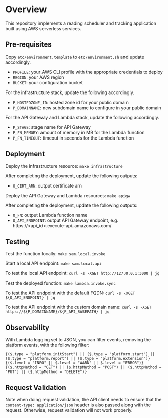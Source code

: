 # Overview
This repository implements a reading scheduler and tracking application built using AWS serverless services.

## Pre-requisites
Copy `etc/environment.template` to `etc/environment.sh` and update accordingly.
* `PROFILE`: your AWS CLI profile with the appropriate credentials to deploy
* `REGION`: your AWS region
* `BUCKET`: your configuration bucket

For the infrastructure stack, update the following accordingly.
* `P_HOSTEDZONE_ID`: hosted zone id for your public domain
* `P_DOMAINNAME`: new subdomain name to configure in your public domain

For the API Gateway and Lambda stack, update the following accordingly.
* `P_STAGE`: stage name for API Gateway
* `P_FN_MEMORY`: amount of memory in MB for the Lambda function
* `P_FN_TIMEOUT`: timeout in seconds for the Lambda function

## Deployment
Deploy the infrastructure resource: `make infrastructure`

After completing the deployment, update the following outputs:
* `O_CERT_ARN`: output certificate arn

Deploy the API Gateway and Lambda resources: `make apigw`

After completing the deployment, update the following outputs:
* `O_FN`: output Lambda function name
* `O_API_ENDPOINT`: output API Gateway endpoint, e.g. https://<api_id>.execute-api.<region>.amazonaws.com/<stage>

## Testing
Test the function locally: `make sam.local.invoke`

Start a local API endpoint: `make sam.local.api`

To test the local API endpoint: `curl -s -XGET http://127.0.0.1:3000 | jq`

Test the deployed function: `make lambda.invoke.sync`

To test the API endpoint with the default FQDN: `curl -s -XGET ${O_API_ENDPOINT} | jq`

To test the API endpoint with the custom domain name: `curl -s -XGET https://${P_DOMAINNAME}/${P_API_BASEPATH} | jq`

## Observability
With Lambda logging set to JSON, you can filter events, removing the platform events, with the following filter:
```
{($.type = "platform.initStart") || ($.type = "platform.start") || ($.type = "platform.report") || ($.type = "platform.extension")}
{($.level = "INFO" || $.level = "WARN" || $.level = "ERROR")}
{($.httpMethod = "GET") || ($.httpMethod = "POST") || ($.httpMethod = "PUT") || ($.httpMethod = "DELETE")}
```

## Request Validation
Note when doing request validation, the API client needs to ensure that the `content-type: application/json` header is also passed along with the request. Otherwise, request validation will not work properly.
